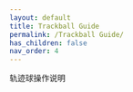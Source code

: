 ```yaml
---
layout: default
title: Trackball Guide
permalink: /Trackball Guide/
has_children: false
nav_order: 4
---
```

轨迹球操作说明
